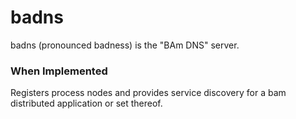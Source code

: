 # badns
badns (pronounced badness) is the "BAm DNS" server.

### When Implemented
Registers process nodes and provides service discovery for a bam distributed application or set thereof.

